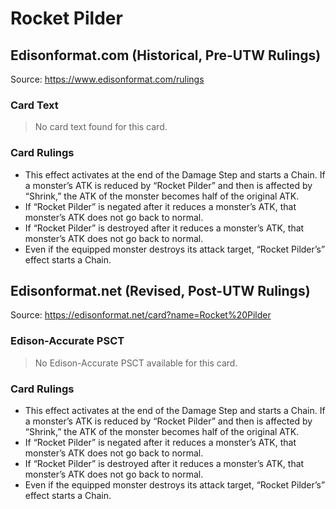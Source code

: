 # Rocket Pilder

## Edisonformat.com (Historical, Pre-UTW Rulings)

Source: https://www.edisonformat.com/rulings

### Card Text

> No card text found for this card.

### Card Rulings

*   This effect activates at the end of the Damage Step and starts a Chain. If a monster’s ATK is reduced by “Rocket Pilder” and then is affected by “Shrink,” the ATK of the monster becomes half of the original ATK.
*   If “Rocket Pilder” is negated after it reduces a monster’s ATK, that monster’s ATK does not go back to normal.
*   If “Rocket Pilder” is destroyed after it reduces a monster’s ATK, that monster’s ATK does not go back to normal.
*   Even if the equipped monster destroys its attack target, “Rocket Pilder’s” effect starts a Chain.

## Edisonformat.net (Revised, Post-UTW Rulings)

Source: https://edisonformat.net/card?name=Rocket%20Pilder

### Edison-Accurate PSCT

> No Edison-Accurate PSCT available for this card.

### Card Rulings

*   This effect activates at the end of the Damage Step and starts a Chain. If a monster’s ATK is reduced by “Rocket Pilder” and then is affected by “Shrink,” the ATK of the monster becomes half of the original ATK.
*   If “Rocket Pilder” is negated after it reduces a monster’s ATK, that monster’s ATK does not go back to normal.
*   If “Rocket Pilder” is destroyed after it reduces a monster’s ATK, that monster’s ATK does not go back to normal.
*   Even if the equipped monster destroys its attack target, “Rocket Pilder’s” effect starts a Chain.
            
